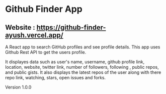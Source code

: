 # Github Finder App 

## Website : https://github-finder-ayush.vercel.app/

A React app to search GitHub profiles and see profile details. This app uses Github Rest API to get the users profile.

It displayes data such as user's name, username, github profile link, location, website, twitter link, number of followers, following , public repos, and public gists. It also displays the latest repos of the user along with there repo link, watching, stars, open issues and forks.

Version 1.0.0
